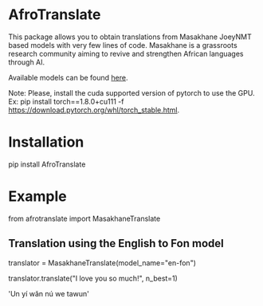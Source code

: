 # AfroTranslate

This package allows you to obtain translations from Masakhane JoeyNMT based models with very few lines of code. Masakhane is a grassroots research community aiming to revive and strengthen African languages through AI.

Available models can be found [here](https://github.com/masakhane-io/masakhane-mt/tree/master/benchmarks).

Note: Please, install the cuda supported version of pytorch to use the GPU. Ex: pip install torch==1.8.0+cu111 -f https://download.pytorch.org/whl/torch_stable.html.

# Installation
pip install AfroTranslate

# Example

from afrotranslate import MasakhaneTranslate

## Translation using the English to Fon model
translator = MasakhaneTranslate(model_name="en-fon")

translator.translate("I love you so much!", n_best=1)

'Un yí wǎn nú we tawun'
